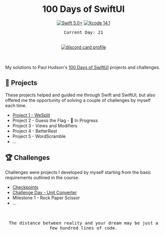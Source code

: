 <div align="center">
  <h1>100 Days of SwiftUI</h1>

[![Swift 5.0+](https://img.shields.io/badge/Swift-5.0+-orange?style=flat&logo=swift)](https://developer.apple.com/swift/) [![Xcode 14.1](https://img.shields.io/badge/Xcode-14.1-007ACC?style=flat&logo=Xcode&logoColor=blue)](https://developer.apple.com/xcode/)

<samp>Current Day: 21</samp>

  <br/>
  
  <a href="https://dub.sh/Aai" target="_blank">
  <img alt="discord card profile" src="https://lanyard.cnrad.dev/api/90431685472038912?bg=1e1e2e&idleMessage=Just%20chillin%27%20at%20the%20moment..." />
</a>

</div>

<br/>
<br/>

My solutions to Paul Hudson's [100 Days of SwiftUI](https://www.hackingwithswift.com/100/swiftui) projects and challenges.

## 🔖 Projects

These projects helped and guided me through Swift and SwiftUI, but also offered me the opportunity of solving a couple of challenges by myself each time.

- [Project 1 - WeSplit](/01-WeSplit/)
- Project 2 - Guess the Flag - 🚧 In Progress
- Project 3 - Views and Modifiers
- Project 4 - BetterRest
- Project 5 - WordScramble
- ...

## 🏆 Challenges

Challenges were projects I developed by myself starting from the basic requirements outlined in the course.

- [Checkpoints](/00-Checkpoint/)
- [Challenge Day - Unit Converter](/02-Challenge%20Day/)
- Milestone 1 - Rock Paper Scissor
- ...

<br />
<br />

<div align="center">
<samp>The distance between reality and your dream may be just a few hundred lines of code.<samp>
</div>
